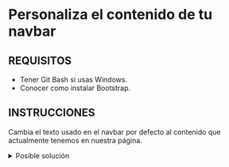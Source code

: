 # Personaliza el contenido de tu navbar

## REQUISITOS
- Tener Git Bash si usas Windows.
- Conocer como instalar Bootstrap.

## INSTRUCCIONES

Cambia el texto usado en el navbar por defecto al contenido que actualmente
tenemos en nuestra página.

<details>
  <summary>Posible solución</summary>

```html
<body>
  <!-- Nuestra barra de navegación comentada va aquí -->
  <nav class="navbar navbar-expand-lg navbar-light bg-light">
    <a class="navbar-brand" href="#">
      <img
        src="https://getmatcha.com/wp-content/themes/getmatcha/img/footer_logo.svg"
        alt="Matcha"
      />
    </a>
    <button
      class="navbar-toggler"
      type="button"
      data-toggle="collapse"
      data-target="#navbarSupportedContent"
      aria-controls="navbarSupportedContent"
      aria-expanded="false"
      aria-label="Toggle navigation"
    >
      <span class="navbar-toggler-icon"></span>
    </button>

    <div class="collapse navbar-collapse" id="navbarSupportedContent">
      <ul class="navbar-nav mr-auto">
        <li class="nav-item active">
          <a class="nav-link" href="#">Platform</a>
        </li>
        <li class="nav-item">
          <a class="nav-link" href="#">Pricing</a>
        </li>
        <li class="nav-item">
          <a class="nav-link" href="#">Customers</a>
        </li>
        <li class="nav-item">
          <a class="nav-link" href="#">Resources</a>
        </li>
        <li class="nav-item">
          <a class="nav-link" href="#">About</a>
        </li>
      </ul>
      <form class="form-inline my-2 my-lg-0">
        <a>Sign In</a>
        <button>Start free trial</button>
      </form>
    </div>
  </nav>
</body>
```

Viéndose algo como:

![Barra de navegación de Bootstrap con contenido](../assets/bootstrap-default-navbar-with-content.png)

</details>
